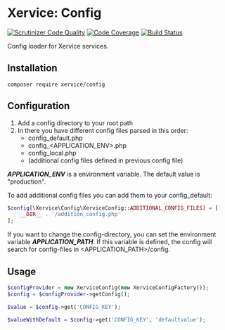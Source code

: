 Xervice: Config
====

[![Scrutinizer Code Quality](https://scrutinizer-ci.com/g/xervice/config/badges/quality-score.png?b=master)](https://scrutinizer-ci.com/g/xervice/config/?branch=master)
[![Code Coverage](https://scrutinizer-ci.com/g/xervice/config/badges/coverage.png?b=master)](https://scrutinizer-ci.com/g/xervice/config/?branch=master)
[![Build Status](https://travis-ci.org/xervice/config.svg?branch=master)](https://travis-ci.org/xervice/config)

Config loader for Xervice services.

Installation
---------------------
```
composer require xervice/config
```

Configuration
---------------------
1. Add a config directory to your root path
2.  In there you have different config files parsed in this order:
    * config_default.php
    * config_<APPLICATION_ENV>.php
    * config_local.php
    * (additional config files defined in previous config file)

***APPLICATION_ENV*** is a environment variable. The default value is "production".

To add additional config files you can add them to your config_default:
```php
$config[\Xervice\Config\XerviceConfig::ADDITIONAL_CONFIG_FILES] = [
    __DIR__ . '/addition_config.php'
];
```

If you want to change the config-directory, you can set the environment variable ***APPLICATION_PATH***.
If this variable is defined, the config will search for config-files in <APPLICATION_PATH>/config.

Usage
--------------------
```php
$configProvider = new XerviceConfig(new XerviceConfigFactory());
$config = $configProvider->getConfig();

$value = $config->get('CONFIG_KEY');

$valueWithDefault = $config->get('CONFIG_KEY', 'defaultvalue');
```